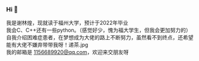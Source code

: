 ### Hi 👋
我是谢林煌，现就读于福州大学，预计于2022年毕业  
我会C、C++还有一些python。（感觉好少，愧为福大学生，但我会更加努力的）  
自我介绍困难症患者，在梦想成为大佬的路上不断努力，虽然看不到终点，还希望能有大佬不嫌弃带带我呀！递茶.jpg  
我的邮箱是 1156689920@qq.com，欢迎来交朋友呀

<!--
**robinxlh/robinxlh** is a ✨ _special_ ✨ repository because its `README.md` (this file) appears on your GitHub profile.

Here are some ideas to get you started:

- 🔭 I’m currently working on ...
- 🌱 I’m currently learning ...
- 👯 I’m looking to collaborate on ...
- 🤔 I’m looking for help with ...
- 💬 Ask me about ...
- 📫 How to reach me: ...
- 😄 Pronouns: ...
- ⚡ Fun fact: ...
-->
